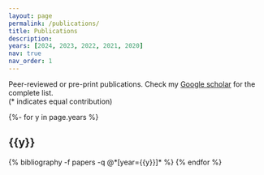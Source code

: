```yaml
---
layout: page
permalink: /publications/
title: Publications 
description: 
years: [2024, 2023, 2022, 2021, 2020]
nav: true
nav_order: 1
---
```


<p>Peer-reviewed or pre-print publications. Check my <a href="https://scholar.google.com/citations?user=chv2d8IAAAAJ&hl=en">Google scholar</a> for the complete list. <br>(* indicates equal contribution)<br/></p>
<!-- _pages/publications.md -->
<div class="publications">

{%- for y in page.years %}
  <h2 class="year">{{y}}</h2>
  {% bibliography -f papers -q @*[year={{y}}]* %}
{% endfor %}

</div>
